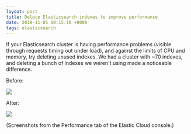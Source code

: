 ```yaml
---
layout: post
title: Delete Elasticsearch indexes to improve performance
date: 2018-11-05 10:15:19 +0000
tags: elasticsearch
---
```


If your Elasticsearch cluster is having performance problems (visible through requests timing out under load), and against the limits of CPU and memory, try deleting unused indexes.
We had a cluster with ~70 indexes, and deleting a bunch of indexes we weren't using made a noticeable difference.

Before:

![](/images/elasticsearch-before.png)

After:

![](/images/elasticsearch-after.png)

(Screenshots from the Performance tab of the Elastic Cloud console.)
